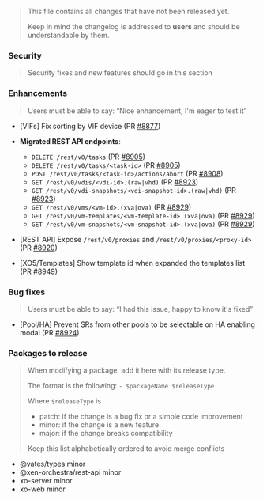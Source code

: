 > This file contains all changes that have not been released yet.
>
> Keep in mind the changelog is addressed to **users** and should be
> understandable by them.

### Security

> Security fixes and new features should go in this section

### Enhancements

> Users must be able to say: “Nice enhancement, I'm eager to test it”

- [VIFs] Fix sorting by VIF device (PR [#8877](https://github.com/vatesfr/xen-orchestra/pull/8877))
- **Migrated REST API endpoints**:

  - `DELETE /rest/v0/tasks` (PR [#8905](https://github.com/vatesfr/xen-orchestra/pull/8905))
  - `DELETE /rest/v0/tasks/<task-id>` (PR [#8905](https://github.com/vatesfr/xen-orchestra/pull/8905))
  - `POST /rest/v0/tasks/<task-id>/actions/abort` (PR [#8908](https://github.com/vatesfr/xen-orchestra/pull/8908))
  - `GET /rest/v0/vdis/<vdi-id>.(raw|vhd)` (PR [#8923](http://github.com/vatesfr/xen-orchestra/pull/8923))
  - `GET /rest/v0/vdi-snapshots/<vdi-snapshot-id>.(raw|vhd)` (PR [#8923](http://github.com/vatesfr/xen-orchestra/pull/8923))
  - `GET /rest/v0/vms/<vm-id>.(xva|ova)` (PR [#8929](https://github.com/vatesfr/xen-orchestra/pull/8929))
  - `GET /rest/v0/vm-templates/<vm-template-id>.(xva|ova)` (PR [#8929](https://github.com/vatesfr/xen-orchestra/pull/8929))
  - `GET /rest/v0/vm-snapshots/<vm-snapshot-id>.(xva|ova)` (PR [#8929](https://github.com/vatesfr/xen-orchestra/pull/8929))

- [REST API] Expose `/rest/v0/proxies` and `/rest/v0/proxies/<proxy-id>` (PR [#8920](https://github.com/vatesfr/xen-orchestra/pull/8920))
- [XO5/Templates] Show template id when expanded the templates list (PR [#8949](https://github.com/vatesfr/xen-orchestra/pull/8949))

### Bug fixes

> Users must be able to say: “I had this issue, happy to know it's fixed”

- [Pool/HA] Prevent SRs from other pools to be selectable on HA enabling modal (PR [#8924](https://github.com/vatesfr/xen-orchestra/pull/8924))

### Packages to release

> When modifying a package, add it here with its release type.
>
> The format is the following: `- $packageName $releaseType`
>
> Where `$releaseType` is
>
> - patch: if the change is a bug fix or a simple code improvement
> - minor: if the change is a new feature
> - major: if the change breaks compatibility
>
> Keep this list alphabetically ordered to avoid merge conflicts

<!--packages-start-->

- @vates/types minor
- @xen-orchestra/rest-api minor
- xo-server minor
- xo-web minor

<!--packages-end-->
